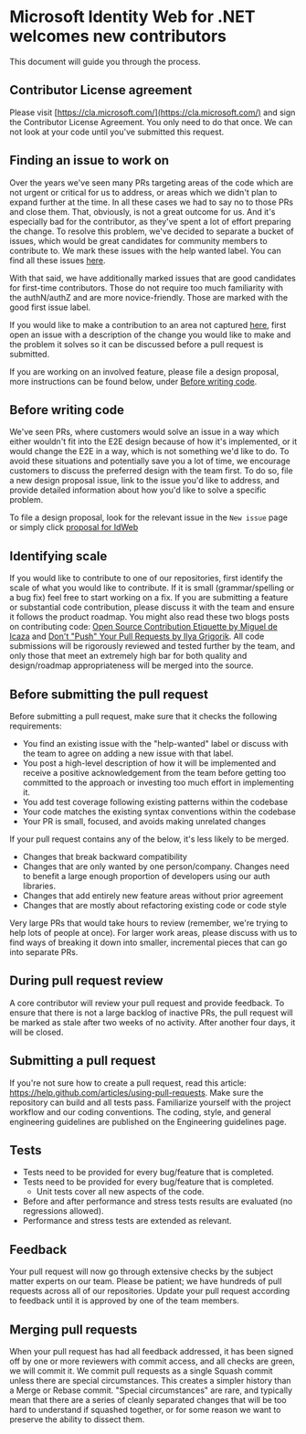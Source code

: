 # Microsoft Identity Web for .NET welcomes new contributors

This document will guide you through the process.

## Contributor License agreement

Please visit [https://cla.microsoft.com/](https://cla.microsoft.com/) and sign the Contributor License
Agreement.  You only need to do that once. We can not look at your code until you've submitted this request.

## Finding an issue to work on

Over the years we've seen many PRs targeting areas of the code which are not urgent or critical for us to address, or areas which we didn't plan to expand further at the time. In all these cases we had to say no to those PRs and close them. That, obviously, is not a great outcome for us. And it's especially bad for the contributor, as they've spent a lot of effort preparing the change. To resolve this problem, we've decided to separate a bucket of issues, which would be great candidates for community members to contribute to. We mark these issues with the help wanted label. You can find all these issues [here](https://github.com/AzureAD/microsoft-identity-web/issues?q=is%3Aopen%20is%3Aissue%20label%3A%22help%20wanted%22%20label%3A%22good%20first%20issue%22).

With that said, we have additionally marked issues that are good candidates for first-time contributors. Those do not require too much familiarity with the authN/authZ and are more novice-friendly. Those are marked with the good first issue label.

If you would like to make a contribution to an area not captured [here](https://github.com/AzureAD/microsoft-identity-web/issues?q=is%3Aopen%20is%3Aissue%20label%3A%22help%20wanted%22%20label%3A%22good%20first%20issue%22), first open an issue with a description of the change you would like to make and the problem it solves so it can be discussed before a pull request is submitted.

If you are working on an involved feature, please file a design proposal, more instructions can be found below, under [Before writing code](#before-writing-code).

## Before writing code

We've seen PRs, where customers would solve an issue in a way which either wouldn't fit into the E2E design because of how it's implemented, or it would change the E2E in a way, which is not something we'd like to do. To avoid these situations and potentially save you a lot of time, we encourage customers to discuss the preferred design with the team first. To do so, file a new design proposal issue, link to the issue you'd like to address, and provide detailed information about how you'd like to solve a specific problem.

To file a design proposal, look for the relevant issue in the `New issue` page or simply click [proposal for IdWeb](https://github.com/AzureAD/microsoft-identity-web/blob/dev/.github/ISSUE_TEMPLATE/design_proposal.md)

## Identifying scale

If you would like to contribute to one of our repositories, first identify the scale of what you would like to contribute. If it is small (grammar/spelling or a bug fix) feel free to start working on a fix. If you are submitting a feature or substantial code contribution, please discuss it with the team and ensure it follows the product roadmap. You might also read these two blogs posts on contributing code: [Open Source Contribution Etiquette by Miguel de Icaza](http://tirania.org/blog/archive/2010/Dec-31.html) and [Don't "Push" Your Pull Requests by Ilya Grigorik](https://www.igvita.com/2011/12/19/dont-push-your-pull-requests/). All code submissions will be rigorously reviewed and tested further by the team, and only those that meet an extremely high bar for both quality and design/roadmap appropriateness will be merged into the source.

## Before submitting the pull request

Before submitting a pull request, make sure that it checks the following requirements:

- You find an existing issue with the "help-wanted" label or discuss with the team to agree on adding a new issue with that label.
- You post a high-level description of how it will be implemented and receive a positive acknowledgement from the team before getting too committed to the approach or investing too much effort in implementing it.
- You add test coverage following existing patterns within the codebase
- Your code matches the existing syntax conventions within the codebase
- Your PR is small, focused, and avoids making unrelated changes

If your pull request contains any of the below, it's less likely to be merged.

- Changes that break backward compatibility
- Changes that are only wanted by one person/company. Changes need to benefit a large enough proportion of developers using our auth libraries.
- Changes that add entirely new feature areas without prior agreement
- Changes that are mostly about refactoring existing code or code style

Very large PRs that would take hours to review (remember, we're trying to help lots of people at once). For larger work areas, please discuss with us to find ways of breaking it down into smaller, incremental pieces that can go into separate PRs.

## During pull request review

A core contributor will review your pull request and provide feedback. To ensure that there is not a large backlog of inactive PRs, the pull request will be marked as stale after two weeks of no activity. After another four days, it will be closed.

## Submitting a pull request

If you're not sure how to create a pull request, read this article: https://help.github.com/articles/using-pull-requests. Make sure the repository can build and all tests pass. Familiarize yourself with the project workflow and our coding conventions. The coding, style, and general engineering guidelines are published on the Engineering guidelines page.

## Tests

- Tests need to be provided for every bug/feature that is completed.
- Tests need to be provided for every bug/feature that is completed.
  - Unit tests cover all new aspects of the code.
- Before and after performance and stress tests results are evaluated (no regressions allowed).
- Performance and stress tests are extended as relevant.

## Feedback

Your pull request will now go through extensive checks by the subject matter experts on our team. Please be patient; we have hundreds of pull requests across all of our repositories. Update your pull request according to feedback until it is approved by one of the team members.

## Merging pull requests

When your pull request has had all feedback addressed, it has been signed off by one or more reviewers with commit access, and all checks are green, we will commit it.
We commit pull requests as a single Squash commit unless there are special circumstances. This creates a simpler history than a Merge or Rebase commit. "Special circumstances" are rare, and typically mean that there are a series of cleanly separated changes that will be too hard to understand if squashed together, or for some reason we want to preserve the ability to dissect them.
